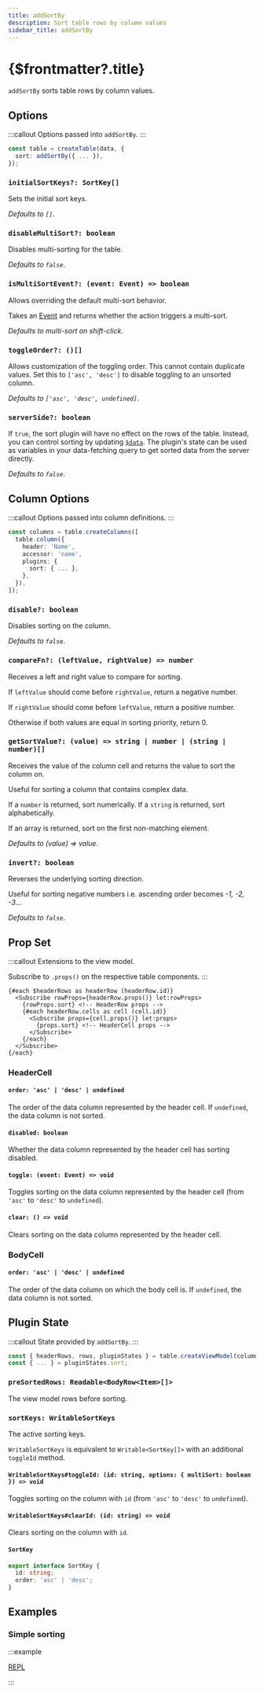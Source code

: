 ```yaml
---
title: addSortBy
description: Sort table rows by column values
sidebar_title: addSortBy
---
```


<script>
  import { useHljs } from '$lib/utils/useHljs';
  useHljs('ts');
</script>

# {$frontmatter?.title}

`addSortBy` sorts table rows by column values.

## Options

:::callout
Options passed into `addSortBy`.
:::

```ts {3}
const table = createTable(data, {
  sort: addSortBy({ ... }),
});
```

### `initialSortKeys?: SortKey[]`

Sets the initial sort keys.

_Defaults to `[]`_.

### `disableMultiSort?: boolean`

Disables multi-sorting for the table.

_Defaults to `false`_.

### `isMultiSortEvent?: (event: Event) => boolean`

Allows overriding the default multi-sort behavior.

Takes an [Event](https://developer.mozilla.org/en-US/docs/Web/API/Event) and returns whether the action triggers a multi-sort.

_Defaults to multi-sort on shift-click_.

### `toggleOrder?: ()[]`

Allows customization of the toggling order. This cannot contain duplicate values. Set this to `['asc', 'desc']` to disable toggling to an unsorted column.

_Defaults to `['asc', 'desc', undefined]`_.

### `serverSide?: boolean`

If `true`, the sort plugin will have no effect on the rows of the table. Instead, you can control sorting by updating [`$data`](../api/create-table.md#createtable-data-plugins-table). The plugin's state can be used as variables in your data-fetching query to get sorted data from the server directly.

_Defaults to `false`_.

## Column Options

:::callout
Options passed into column definitions.
:::

```ts {7}
const columns = table.createColumns([
  table.column({
    header: 'Name',
    accessor: 'name',
    plugins: {
      sort: { ... },
    },
  }),
]);
```

### `disable?: boolean`

Disables sorting on the column.

_Defaults to `false`_.

### `compareFn?: (leftValue, rightValue) => number`

Receives a left and right value to compare for sorting.

If `leftValue` should come before `rightValue`, return a negative number.

If `rightValue` should come before `leftValue`, return a positive number.

Otherwise if both values are equal in sorting priority, return 0.

### `getSortValue?: (value) => string | number | (string | number)[]`

Receives the value of the column cell and returns the value to sort the column on.

Useful for sorting a column that contains complex data.

If a `number` is returned, sort numerically. If a `string` is returned, sort alphabetically.

If an array is returned, sort on the first non-matching element.

_Defaults to (value) => value_.

### `invert?: boolean`

Reverses the underlying sorting direction.

Useful for sorting negative numbers i.e. ascending order becomes _-1, -2, -3_...

_Defaults to `false`_.

## Prop Set

:::callout
Extensions to the view model.

Subscribe to `.props()` on the respective table components.
:::

```svelte
{#each $headerRows as headerRow (headerRow.id)}
  <Subscribe rowProps={headerRow.props()} let:rowProps>
    {rowProps.sort} <!-- HeaderRow props -->
    {#each headerRow.cells as cell (cell.id)}
      <Subscribe props={cell.props()} let:props>
        {props.sort} <!-- HeaderCell props -->
      </Subscribe>
    {/each}
  </Subscribe>
{/each}
```

### HeaderCell

#### `order: 'asc' | 'desc' | undefined`

The order of the data column represented by the header cell. If `undefined`, the data column is not sorted.

#### `disabled: boolean`

Whether the data column represented by the header cell has sorting disabled.

#### `toggle: (event: Event) => void`

Toggles sorting on the data column represented by the header cell (from `'asc'` to `'desc'` to `undefined`).

#### `clear: () => void`

Clears sorting on the data column represented by the header cell.

### BodyCell

#### `order: 'asc' | 'desc' | undefined`

The order of the data column on which the body cell is. If `undefined`, the data column is not sorted.

## Plugin State

:::callout
State provided by `addSortBy`.
:::

```ts {3}
const { headerRows, rows, pluginStates } = table.createViewModel(columns);
const { ... } = pluginStates.sort;
```

### `preSortedRows: Readable<BodyRow<Item>[]>`

The view model rows before sorting.

### `sortKeys: WritableSortKeys`

The active sorting keys.

`WritableSortKeys` is equivalent to `Writable<SortKey[]>` with an additional `toggleId` method.

#### `WritableSortKeys#toggleId: (id: string, options: { multiSort: boolean }) => void`

Toggles sorting on the column with `id` (from `'asc'` to `'desc'` to `undefined`).

#### `WritableSortKeys#clearId: (id: string) => void`

Clears sorting on the column with `id`.

#### `SortKey`

```ts
export interface SortKey {
  id: string;
  order: 'asc' | 'desc';
}
```

## Examples

### Simple sorting

:::example

[REPL](https://svelte.dev/repl/0085427077dc49c8b648b2a6972987c0?version=3.48.0)

<script>
  import SimpleSortingDemo from './SimpleSortingDemo.svelte'
</script>
<SimpleSortingDemo />

:::

